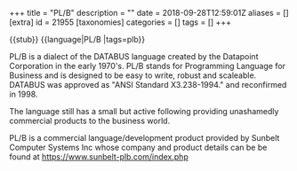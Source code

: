 +++
title = "PL/B"
description = ""
date = 2018-09-28T12:59:01Z
aliases = []
[extra]
id = 21955
[taxonomies]
categories = []
tags = []
+++

{{stub}}
{{language|PL/B
|tags=plb}}

PL/B is a dialect of the DATABUS language  created by the Datapoint Corporation in the early 1970's.  PL/B stands for Programming Language for Business and is designed to be easy to write, robust and scaleable.  DATABUS was approved as "ANSI Standard X3.238-1994." and reconfirmed in 1998.

The language still has a small but active following providing unashamedly commercial products to the business world.

PL/B is a commercial language/development product provided by Sunbelt Computer Systems Inc whose company and product details can be be found at https://www.sunbelt-plb.com/index.php
